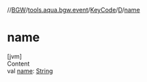 //[BGW](../../../../index.md)/[tools.aqua.bgw.event](../../index.md)/[KeyCode](../index.md)/[D](index.md)/[name](name.md)



# name  
[jvm]  
Content  
val [name](name.md): [String](https://kotlinlang.org/api/latest/jvm/stdlib/kotlin/-string/index.html)  




